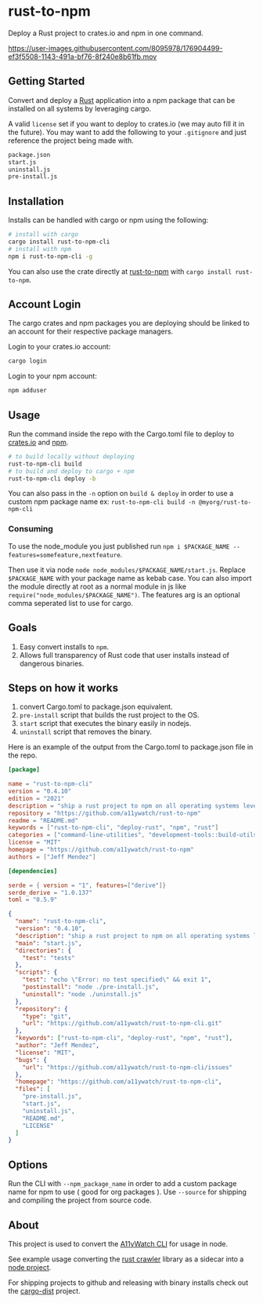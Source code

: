 # rust-to-npm

Deploy a Rust project to crates.io and npm in one command.

https://user-images.githubusercontent.com/8095978/176904499-ef3f5508-1143-491a-bf76-8f240e8b61fb.mov

## Getting Started

Convert and deploy a [Rust](https://www.rust-lang.org) application into a npm package that can be installed on all systems by leveraging cargo.

A valid `license` set if you want to deploy to crates.io (we may auto fill it in the future).
You may want to add the following to your `.gitignore` and just reference the project being made with.

```sh
package.json
start.js
uninstall.js
pre-install.js
```


## Installation

Installs can be handled with cargo or npm using the following:

```sh
# install with cargo
cargo install rust-to-npm-cli
# install with npm
npm i rust-to-npm-cli -g
```

You can also use the crate directly at [rust-to-npm](./rust-to-npm/) with `cargo install rust-to-npm`.

## Account Login

The cargo crates and npm packages you are deploying should be linked to an account for their respective package managers.

Login to your crates.io account:
```sh
cargo login
```

Login to your npm account:
```sh
npm adduser
```

## Usage

Run the command inside the repo with the Cargo.toml file to deploy to [crates.io](https://crates.io/) and [npm](https://www.npmjs.com/).

```sh
# to build locally without deploying
rust-to-npm-cli build
# to build and deploy to cargo + npm
rust-to-npm-cli deploy -b
```

You can also pass in the `-n` option on `build & deploy` in order to use a custom npm package name ex: `rust-to-npm-cli build -n @myorg/rust-to-npm-cli`

### Consuming

To use the node_module you just published run `npm i $PACKAGE_NAME --features=somefeature,nextfeature`.

Then use it via node `node node_modules/$PACKAGE_NAME/start.js`. Replace `$PACKAGE_NAME` with your package name as kebab case.
You can also import the module directly at root as a normal module in js like `require("node_modules/$PACKAGE_NAME")`.
The features arg is an optional comma seperated list to use for cargo.

## Goals

1. Easy convert installs to `npm`.
1. Allows full transparency of Rust code that user installs instead of dangerous binaries.

## Steps on how it works

1. convert Cargo.toml to package.json equivalent.
1. `pre-install` script that builds the rust project to the OS.
1. `start` script that executes the binary easily in nodejs.
1. `uninstall` script that removes the binary.

Here is an example of the output from the Cargo.toml to package.json file in the repo.

```toml
[package]

name = "rust-to-npm-cli"
version = "0.4.10"
edition = "2021"
description = "ship a rust project to npm on all operating systems leveraging cargo."
repository = "https://github.com/a11ywatch/rust-to-npm"
readme = "README.md"
keywords = ["rust-to-npm-cli", "deploy-rust", "npm", "rust"]
categories = ["command-line-utilities", "development-tools::build-utils"]
license = "MIT"
homepage = "https://github.com/a11ywatch/rust-to-npm"
authors = ["Jeff Mendez"]

[dependencies]

serde = { version = "1", features=["derive"]}
serde_derive = "1.0.137"
toml = "0.5.9"
```

```json
{
  "name": "rust-to-npm-cli",
  "version": "0.4.10",
  "description": "ship a rust project to npm on all operating systems leveraging cargo.",
  "main": "start.js",
  "directories": {
    "test": "tests"
  },
  "scripts": {
    "test": "echo \"Error: no test specified\" && exit 1",
    "postinstall": "node ./pre-install.js",
    "uninstall": "node ./uninstall.js"
  },
  "repository": {
    "type": "git",
    "url": "https://github.com/a11ywatch/rust-to-npm-cli.git"
  },
  "keywords": ["rust-to-npm-cli", "deploy-rust", "npm", "rust"],
  "author": "Jeff Mendez",
  "license": "MIT",
  "bugs": {
    "url": "https://github.com/a11ywatch/rust-to-npm-cli/issues"
  },
  "homepage": "https://github.com/a11ywatch/rust-to-npm-cli",
  "files": [
    "pre-install.js",
    "start.js",
    "uninstall.js",
    "README.md",
    "LICENSE"
  ]
}
```

## Options

Run the CLI with `--npm_package_name` in order to add a custom package name for npm to use ( good for org packages ).
Use `--source` for shipping and compiling the project from source code.

## About

This project is used to convert the [A11yWatch CLI](https://github.com/a11ywatch/a11ywatch) for usage in node.

See example usage converting the [rust crawler](https://github.com/a11ywatch/crawler) library as a sidecar into a [node project](https://github.com/a11ywatch/sidecar).

For shipping projects to github and releasing with binary installs check out the [cargo-dist](https://github.com/axodotdev/cargo-dist) project.